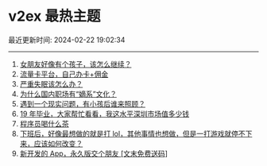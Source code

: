 # v2ex 最热主题

最近更新时间: 2024-02-22 19:02:34

--- 
1. [女朋友好像有个孩子，该怎么继续？](https://www.v2ex.com/t/1017392) 
2. [流量卡平台，自己办卡+佣金](https://www.v2ex.com/t/1017424) 
3. [严重失眠该怎么办？](https://www.v2ex.com/t/1017427) 
4. [为什么国内职场有“嫡系”文化？](https://www.v2ex.com/t/1017402) 
5. [遇到一个现实问题，有小孩后谁来照顾？](https://www.v2ex.com/t/1017442) 
6. [19 年毕业，大家帮忙看看，我这水平深圳市场值多少钱](https://www.v2ex.com/t/1017458) 
7. [程序员喝什么茶](https://www.v2ex.com/t/1017462) 
8. [下班后，好像最想做的就是打 lol，其他事情也想做，但是一打游戏就停不下来，应该如何改变？](https://www.v2ex.com/t/1017478) 
9. [新开发的 App，永久版交个朋友 [文末免费送码]](https://www.v2ex.com/t/1017611) 
